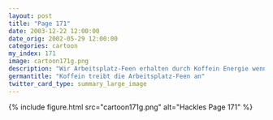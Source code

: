 ```yaml
---
layout: post
title: "Page 171"
date: 2003-12-22 12:00:00
date_orig: 2002-05-29 12:00:00
categories: cartoon
my_index: 171
image: cartoon171g.png
description: "Wir Arbeitsplatz-Feen erhalten durch Koffein Energie wenn du ein bisschen trinkst, kann ich dir besser helfen Hmm, ok Ja! Ich fühle, wie die Energie durch mich strömt Mehr! Drink mehr Ich mag es nicht, wohin das führt Mit wem redet er Hackles Hazel"
germantitle: "Koffein treibt die Arbeitsplatz-Feen an"
twitter_card_type: summary_large_image
---
```


{% include figure.html src="cartoon171g.png" alt="Hackles Page 171"  %}
